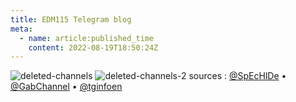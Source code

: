 ```yaml
---
title: EDM115 Telegram blog
meta:
  - name: article:published_time
    content: 2022-08-19T18:50:24Z
---
```


![deleted-channels](/img/blog/2022/08-19-deleted-channels.webp)
![deleted-channels-2](/img/blog/2022/08-19-deleted-channels-2.webp)
sources :
[@SpEcHlDe](https://t.me/SpEcHlDe) • [@GabChannel](https://t.me/GabChannel) • [@tginfoen](https://t.me/tginfoen)

